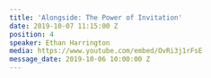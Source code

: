 ```yaml
---
title: 'Alongside: The Power of Invitation'
date: 2019-10-07 11:15:00 Z
position: 4
speaker: Ethan Harrington
media: https://www.youtube.com/embed/OvRi3j1rFsE
message_date: 2019-10-06 10:00:00 Z
---
```


